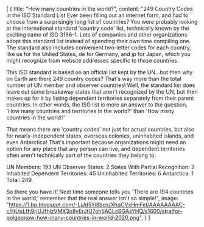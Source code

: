[
{
title: "How many countries in the world?",
content: "249 Country Codes in the ISO Standard List
Ever been filling out an internet form, and had to choose from a surprisingly long list of countries? You were probably looking at the international standard 'country code' list, technically known by the exciting name of ISO 3166-1. Lots of companies and other organizations adopt this standard list instead of spending their own time compiling one. The standard also includes convenient two-letter codes for each country, like us for the United States, de for Germany, and jp for Japan, which you might recognize from website addresses specific to those countries.

This ISO standard is based on an official list kept by the UN...but then why on Earth are there 249 country codes? That's way more than the total number of UN member and observer countries! Well, the standard list does leave out some breakaway states that aren't recognized by the UN, but then makes up for it by listing dependent territories separately from their parent countries. In other words, the ISO list is more an answer to the question, 'How many countries and territories in the world?' than 'How many countries in the world?'

That means there are 'country codes' not just for actual countries, but also for nearly-independent states, overseas colonies, uninhabited islands, and even Antarctica! That's important because organizations might need an option for any place that any person can live, and dependent territories often aren't technically part of the countries they belong to.

UN Members: 193
UN Observer States: 2
States With Partial Recognition: 2 
Inhabited Dependent Territories: 45
Uninhabited Territories: 6
Antarctica: 1
Total: 249

So there you have it! Next time someone tells you 'There are 194 countries in the world,' remember that the real answer isn't so simple!",
image: "https://1.bp.blogspot.com/-LjJd5Yi8bgs/XhqCVxHmFeI/AAAAAAAAC-c/HLtsLfh9rjUJfhlzVMX3o8yErJtU7oh5ACLcBGAsYHQ/s1600/stratfor-polgeonow-how-many-countries-in-world-2020.png",
}
]
